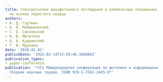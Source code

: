 ```yaml
---
title: Спектроскопия двухфотонного поглощения в композитных плазмонных структурах
  на основе пористого кварца
authors:
- А. Д. Гартман
- А. И. Майдыковский
- С. Е. Свяховский
- Н. В. Митетело
- А. А. Кудринский
- Т. В. Мурзина
date: '2018-01-01'
publishDate: '2025-03-14T15:59:48.196806Z'
publication_types:
- paper-conference
publication: '*VII Международная конференция по фотонике и информационной оптике.
  Сборник научных трудов. ISBN 978-5-7262-2445-9*'
---
```

